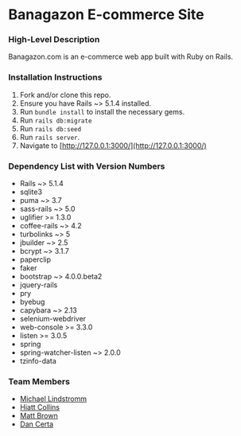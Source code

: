 # Banagazon E-commerce Site

### High-Level Description

Banagazon.com is an e-commerce web app built with Ruby on Rails.

### Installation Instructions

1. Fork and/or clone this repo.
1. Ensure you have Rails ~> 5.1.4 installed.
1. Run `bundle install` to install the necessary gems.
1. Run `rails db:migrate`
1. Run `rails db:seed`
1. Run `rails server`.
1. Navigate to [http://127.0.0.1:3000/](http://127.0.0.1:3000/)

### Dependency List with Version Numbers

* Rails ~> 5.1.4
* sqlite3
* puma ~> 3.7
* sass-rails ~> 5.0
* uglifier >= 1.3.0
* coffee-rails ~> 4.2
* turbolinks ~> 5
* jbuilder ~> 2.5
* bcrypt ~> 3.1.7
* paperclip
* faker
* bootstrap ~> 4.0.0.beta2
* jquery-rails
* pry
* byebug
* capybara ~> 2.13
* selenium-webdriver
* web-console >= 3.3.0
* listen >= 3.0.5
* spring
* spring-watcher-listen ~> 2.0.0
* tzinfo-data

### Team Members

* [Michael Lindstromm](https://github.com/michaellindstromm)
* [Hiatt Collins](https://github.com/hiattcollins)
* [Matt Brown](https://github.com/mtallentb)
* [Dan Certa](https://github.com/daniel-certa-1228)